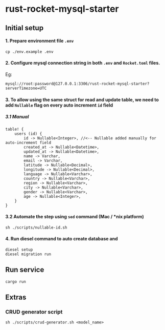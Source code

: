 # rust-rocket-mysql-starter

## Initial setup

#### 1. Prepare environment file `.env`
```
cp ./env.example .env
```

#### 2. Configure mysql connection string in both `.env` and `Rocket.toml` files.
Eg:
```
mysql://root:password@127.0.0.1:3306/rust-rocket-mysql-starter?serverTimezone=UTC
```

#### 3. To allow using the same struct for read and update table, we need to add `Nullable` flag on every auto increment `id` field
##### 3.1 Manual 
```
table! {
    users (id) {
        id -> Nullable<Integer>, //<-- Nullable added manually for auto-increment field
        created_at -> Nullable<Datetime>,
        updated_at -> Nullable<Datetime>,
        name -> Varchar,
        email -> Varchar,
        latitude -> Nullable<Decimal>,
        longitude -> Nullable<Decimal>,
        language -> Nullable<Varchar>,
        country -> Nullable<Varchar>,
        region -> Nullable<Varchar>,
        city -> Nullable<Varchar>,
        gender -> Nullable<Varchar>,
        age -> Nullable<Integer>,
    }
}
```

#### 3.2 Automate the step using `sed` command (Mac / *nix platform)
```
sh ./scripts/nullable-id.sh
```

#### 4. Run diesel command to auto create database and 
```
diesel setup
diesel migration run
```

## Run service
```
cargo run
```

## Extras

### CRUD generator script
```
sh ./scripts/crud-generator.sh <model_name>
```